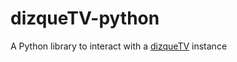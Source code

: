 # dizqueTV-python
A Python library to interact with a [dizqueTV](https://github.com/vexorian/dizquetv) instance
